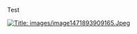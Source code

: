 
Test

[![Title: images/image1471893909165.Jpeg](https://raw.githubusercontent.com/umasubra/test3/master/images/image001.png)](https://raw.githubusercontent.com/umasubra/test3/master/images/image1471893909165.Jpeg)
